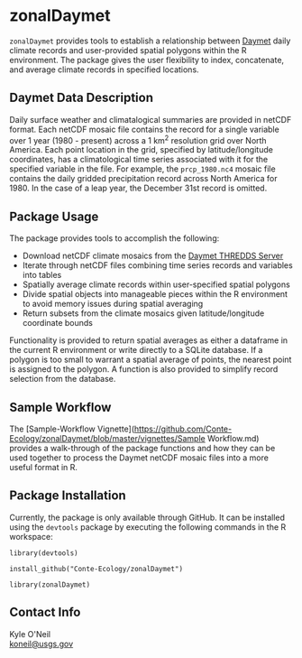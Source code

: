 zonalDaymet
====================

`zonalDaymet` provides tools to establish a relationship between 
[Daymet](http://daymet.ornl.gov/) daily climate records and user-provided 
spatial polygons within the R environment. The package gives the user
flexibility to index, concatenate, and average climate records in specified 
locations.

## Daymet Data Description

Daily surface weather and climatalogical summaries are provided in
netCDF format. Each netCDF mosaic file contains the record for a single variable 
over 1 year (1980 - present) across a 1 km<sup>2</sup> resolution grid over 
North America. Each point location in the grid, specified by latitude/longitude 
coordinates, has a climatological time series associated with it for the 
specified variable in the file. For example, the `prcp_1980.nc4` mosaic file 
contains the daily gridded precipitation record across North America for 1980. In 
the case of a leap year, the December 31st record is omitted.

## Package Usage

The package provides tools to accomplish the following:

 - Download netCDF climate mosaics from the 
 [Daymet THREDDS Server](http://daymet.ornl.gov/dataaccess.html#THREDDS)
 - Iterate through netCDF files combining time series records and variables 
into tables
 - Spatially average climate records within user-specified spatial polygons
 - Divide spatial objects into manageable pieces within the R environment 
to avoid memory issues during spatial averaging
 - Return subsets from the climate mosaics given latitude/longitude 
coordinate bounds

Functionality is provided to return spatial averages as either a dataframe in 
the current R environment or write directly to a SQLite database. If a polygon is
too small to warrant a spatial average of points, the nearest point is assigned
to the polygon. A function is also provided to simplify record selection from the 
database. 

## Sample Workflow
The [Sample-Workflow Vignette](https://github.com/Conte-Ecology/zonalDaymet/blob/master/vignettes/Sample Workflow.md) provides a walk-through of the package functions and how they
can be used together to process the Daymet netCDF mosaic files into a more
useful format in R.

## Package Installation
Currently, the package is only available through GitHub. It can be installed using the `devtools` package by executing the following commands in the R workspace:

`library(devtools)`

`install_github("Conte-Ecology/zonalDaymet")`

`library(zonalDaymet)`

## Contact Info

Kyle O'Neil  
koneil@usgs.gov 

